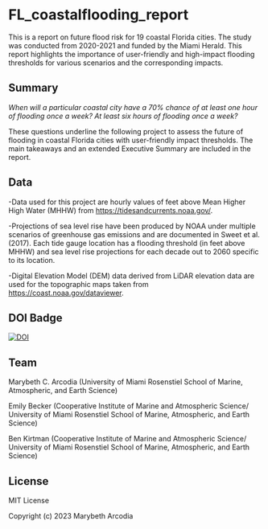 # FL_coastalflooding_report
This is a report on future flood risk for 19 coastal Florida cities. The study was conducted from 2020-2021 and funded by the Miami Herald. This report highlights the importance of user-friendly and high-impact flooding thresholds for various scenarios and the corresponding impacts.

## Summary
*When will a particular coastal city have a 70% chance of at least one hour of flooding once a week? At least six hours of flooding once a week?*

These questions underline the following project to assess the future of flooding in coastal Florida cities with user-friendly impact thresholds. The main takeaways and an extended Executive Summary are included in the report. 

## Data
-Data used for this project are hourly values of feet above Mean Higher High Water (MHHW) from https://tidesandcurrents.noaa.gov/.

-Projections of sea level rise have been produced by NOAA under multiple scenarios of greenhouse gas emissions and are documented in Sweet et al. (2017). Each tide gauge location has a flooding threshold (in feet above MHHW) and sea level rise projections for each decade out to 2060 specific to its location. 

-Digital Elevation Model (DEM) data derived from LiDAR elevation data are used for the topographic maps taken from
https://coast.noaa.gov/dataviewer.

## DOI Badge
[![DOI](https://zenodo.org/badge/656364459.svg)](https://zenodo.org/badge/latestdoi/656364459)

## Team
Marybeth C. Arcodia (University of Miami Rosenstiel School of Marine, Atmospheric, and Earth Science)

Emily Becker (Cooperative Institute of Marine and Atmospheric Science/ University of Miami Rosenstiel School of Marine, Atmospheric, and Earth Science)

Ben Kirtman (Cooperative Institute of Marine and Atmospheric Science/ University of Miami Rosenstiel School of Marine, Atmospheric, and Earth Science)

## License
MIT License

Copyright (c) 2023 Marybeth Arcodia
